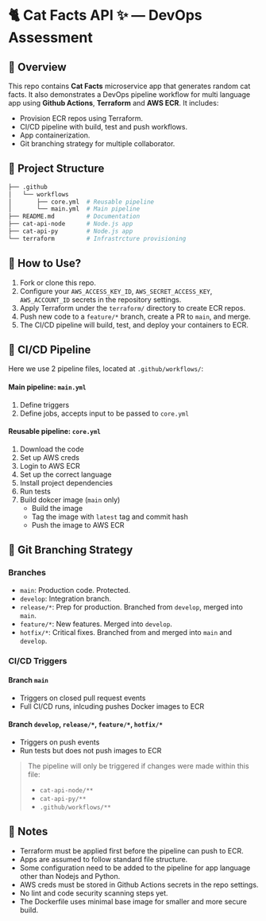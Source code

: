 # 🐈 Cat Facts API ✨ — DevOps Assessment

## 📌 Overview

This repo contains **Cat Facts** microservice app that generates random cat facts. It also demonstrates a DevOps pipeline workflow for multi language app using **Github Actions**, **Terraform** and **AWS ECR**. It includes:

- Provision ECR repos using Terraform.
- CI/CD pipeline with build, test and push workflows.
- App containerization.
- Git branching strategy for multiple collaborator.

## 📂 Project Structure

```bash
├── .github
│   └── workflows
│       ├── core.yml  # Reusable pipeline
│       └── main.yml  # Main pipeline
├── README.md         # Documentation
├── cat-api-node      # Node.js app
├── cat-api-py        # Node.js app
└── terraform         # Infrastrcture provisioning
```

## 📕 How to Use?

1. Fork or clone this repo.
2. Configure your `AWS_ACCESS_KEY_ID`, `AWS_SECRET_ACCESS_KEY`, `AWS_ACCOUNT_ID` secrets in the repository settings.
3. Apply Terraform under the `terraform/` directory to create ECR repos.
4. Push new code to a `feature/*` branch, create a PR to `main`, and merge.
5. The CI/CD pipeline will build, test, and deploy your containers to ECR.

## 🔄 CI/CD Pipeline

Here we use 2 pipeline files, located at `.github/workflows/`:

#### Main pipeline: `main.yml`

1. Define triggers
2. Define jobs, accepts input to be passed to `core.yml`

#### Reusable pipeline: `core.yml`

1. Download the code
2. Set up AWS creds
3. Login to AWS ECR
4. Set up the correct language
5. Install project dependencies
6. Run tests
7. Build dokcer image (`main` only)
   - Build the image
   - Tag the image with `latest` tag and commit hash
   - Push the image to AWS ECR

## 🔀 Git Branching Strategy

### Branches

- `main`: Production code. Protected.
- `develop`: Integration branch.
- `release/*`: Prep for production. Branched from `develop`, merged into `main`.
- `feature/*`: New features. Merged into `develop`.
- `hotfix/*`: Critical fixes. Branched from and merged into `main` and `develop`.

### CI/CD Triggers

#### Branch `main`

- Triggers on closed pull request events
- Full CI/CD runs, inlcuding pushes Docker images to ECR

#### Branch `develop`, `release/*`, `feature/*`, `hotfix/*`

- Triggers on push events
- Run tests but does not push images to ECR

> The pipeline will only be triggered if changes were made within this file:
>
> - `cat-api-node/**`
> - `cat-api-py/**`
> - `.github/workflows/**`

## 📝 Notes

- Terraform must be applied first before the pipeline can push to ECR.
- Apps are assumed to follow standard file structure.
- Some configuration need to be added to the pipeline for app language other than Nodejs and Python.
- AWS creds must be stored in Github Actions secrets in the repo settings.
- No lint and code security scanning steps yet.
- The Dockerfile uses minimal base image for smaller and more secure build.
